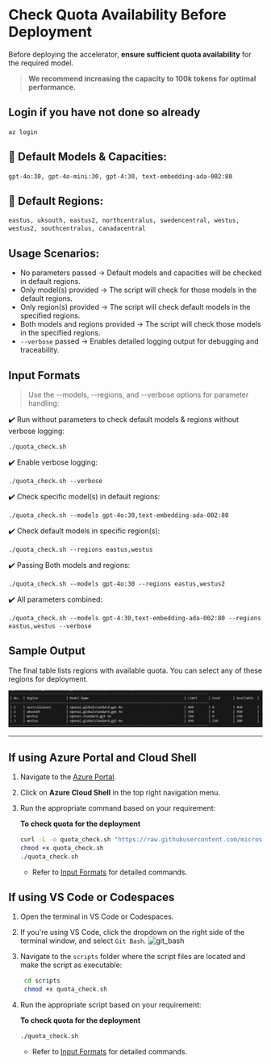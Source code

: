 # Check Quota Availability Before Deployment

Before deploying the accelerator, **ensure sufficient quota availability** for the required model.
> **We recommend increasing the capacity to 100k tokens for optimal performance.**

## Login if you have not done so already
```
az login
```

## 📌 Default Models & Capacities:
```
gpt-4o:30, gpt-4o-mini:30, gpt-4:30, text-embedding-ada-002:80
```
## 📌 Default Regions:
```
eastus, uksouth, eastus2, northcentralus, swedencentral, westus, westus2, southcentralus, canadacentral
```
## Usage Scenarios:
- No parameters passed → Default models and capacities will be checked in default regions.
- Only model(s) provided → The script will check for those models in the default regions.
- Only region(s) provided → The script will check default models in the specified regions.
- Both models and regions provided → The script will check those models in the specified regions.
- `--verbose` passed → Enables detailed logging output for debugging and traceability.
  
## **Input Formats**
> Use the --models, --regions, and --verbose options for parameter handling:

✔️ Run without parameters to check default models & regions without verbose logging:
   ```
  ./quota_check.sh
   ```
✔️ Enable verbose logging:
   ```
  ./quota_check.sh --verbose
   ```
✔️ Check specific model(s) in default regions:
  ```
  ./quota_check.sh --models gpt-4o:30,text-embedding-ada-002:80
  ```
✔️ Check default models in specific region(s):
  ```
./quota_check.sh --regions eastus,westus
  ```
✔️ Passing Both models and regions:  
  ```
  ./quota_check.sh --models gpt-4o:30 --regions eastus,westus2
  ```
✔️ All parameters combined:
  ```
 ./quota_check.sh --models gpt-4:30,text-embedding-ada-002:80 --regions eastus,westus --verbose
  ```

## **Sample Output**
The final table lists regions with available quota. You can select any of these regions for deployment.

![quota-check-output](../img/Documentation/quota-check-output.png)

---
## **If using Azure Portal and Cloud Shell**

1. Navigate to the [Azure Portal](https://portal.azure.com).
2. Click on **Azure Cloud Shell** in the top right navigation menu.
3. Run the appropriate command based on your requirement:  

   **To check quota for the deployment**  

    ```sh
    curl -L -o quota_check.sh "https://raw.githubusercontent.com/microsoft/Deploy-Your-AI-Application-In-Production/main/scripts/quota_check.sh"
    chmod +x quota_check.sh
    ./quota_check.sh
    ```
    - Refer to [Input Formats](#input-formats) for detailed commands.
      
## **If using VS Code or Codespaces**
1. Open the terminal in VS Code or Codespaces.
2. If you're using VS Code, click the dropdown on the right side of the terminal window, and select `Git Bash`.
   ![git_bash](Images/git_bash.png)
3. Navigate to the `scripts` folder where the script files are located and make the script as executable:
   ```sh
    cd scripts
    chmod +x quota_check.sh
    ```
4. Run the appropriate script based on your requirement:  

   **To check quota for the deployment**  

    ```sh
    ./quota_check.sh
    ```
   - Refer to [Input Formats](#input-formats) for detailed commands.